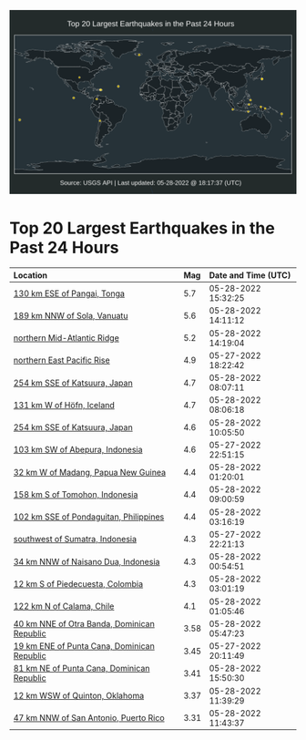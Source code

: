 ![Map](./map.png)

# Top 20 Largest Earthquakes in the Past 24 Hours

| Location | Mag | Date and Time (UTC) |
|:---|:---|:---|
| [130 km ESE of Pangai, Tonga](https://earthquake.usgs.gov/earthquakes/eventpage/us7000hdae) | 5.7 | 05-28-2022 15:32:25 |
| [189 km NNW of Sola, Vanuatu](https://earthquake.usgs.gov/earthquakes/eventpage/us7000hda6) | 5.6 | 05-28-2022 14:11:12 |
| [northern Mid-Atlantic Ridge](https://earthquake.usgs.gov/earthquakes/eventpage/us7000hdaa) | 5.2 | 05-28-2022 14:19:04 |
| [northern East Pacific Rise](https://earthquake.usgs.gov/earthquakes/eventpage/us7000hd59) | 4.9 | 05-27-2022 18:22:42 |
| [254 km SSE of Katsuura, Japan](https://earthquake.usgs.gov/earthquakes/eventpage/us7000hd8h) | 4.7 | 05-28-2022 08:07:11 |
| [131 km W of Höfn, Iceland](https://earthquake.usgs.gov/earthquakes/eventpage/us7000hd8i) | 4.7 | 05-28-2022 08:06:18 |
| [254 km SSE of Katsuura, Japan](https://earthquake.usgs.gov/earthquakes/eventpage/us7000hd93) | 4.6 | 05-28-2022 10:05:50 |
| [103 km SW of Abepura, Indonesia](https://earthquake.usgs.gov/earthquakes/eventpage/us7000hd6t) | 4.6 | 05-27-2022 22:51:15 |
| [32 km W of Madang, Papua New Guinea](https://earthquake.usgs.gov/earthquakes/eventpage/us7000hd7d) | 4.4 | 05-28-2022 01:20:01 |
| [158 km S of Tomohon, Indonesia](https://earthquake.usgs.gov/earthquakes/eventpage/us7000hd8q) | 4.4 | 05-28-2022 09:00:59 |
| [102 km SSE of Pondaguitan, Philippines](https://earthquake.usgs.gov/earthquakes/eventpage/us7000hd7p) | 4.4 | 05-28-2022 03:16:19 |
| [southwest of Sumatra, Indonesia](https://earthquake.usgs.gov/earthquakes/eventpage/us7000hd6s) | 4.3 | 05-27-2022 22:21:13 |
| [34 km NNW of Naisano Dua, Indonesia](https://earthquake.usgs.gov/earthquakes/eventpage/us7000hd7a) | 4.3 | 05-28-2022 00:54:51 |
| [12 km S of Piedecuesta, Colombia](https://earthquake.usgs.gov/earthquakes/eventpage/us7000hd7k) | 4.3 | 05-28-2022 03:01:19 |
| [122 km N of Calama, Chile](https://earthquake.usgs.gov/earthquakes/eventpage/us7000hd7b) | 4.1 | 05-28-2022 01:05:46 |
| [40 km NNE of Otra Banda, Dominican Republic](https://earthquake.usgs.gov/earthquakes/eventpage/pr2022148000) | 3.58 | 05-28-2022 05:47:23 |
| [19 km ENE of Punta Cana, Dominican Republic](https://earthquake.usgs.gov/earthquakes/eventpage/pr2022147000) | 3.45 | 05-27-2022 20:11:49 |
| [81 km NE of Punta Cana, Dominican Republic](https://earthquake.usgs.gov/earthquakes/eventpage/pr71351193) | 3.41 | 05-28-2022 15:50:30 |
| [12 km WSW of Quinton, Oklahoma](https://earthquake.usgs.gov/earthquakes/eventpage/ok2022kjma) | 3.37 | 05-28-2022 11:39:29 |
| [47 km NNW of San Antonio, Puerto Rico](https://earthquake.usgs.gov/earthquakes/eventpage/pr71351148) | 3.31 | 05-28-2022 11:43:37 |
